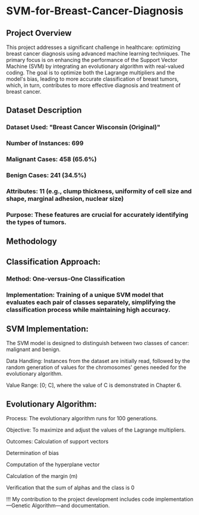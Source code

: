 # SVM-for-Breast-Cancer-Diagnosis

## Project Overview

This project addresses a significant challenge in healthcare: optimizing breast cancer diagnosis using advanced machine learning techniques. The primary focus is on enhancing the performance of the Support Vector Machine (SVM) by integrating an evolutionary algorithm with real-valued coding. The goal is to optimize both the Lagrange multipliers and the model's bias, leading to more accurate classification of breast tumors, which, in turn, contributes to more effective diagnosis and treatment of breast cancer.

## Dataset Description

### Dataset Used: "Breast Cancer Wisconsin (Original)" 

### Number of Instances: 699

### Malignant Cases: 458 (65.6%)

### Benign Cases: 241 (34.5%)

### Attributes: 11 (e.g., clump thickness, uniformity of cell size and shape, marginal adhesion, nuclear size)

### Purpose: These features are crucial for accurately identifying the types of tumors.

## Methodology

## Classification Approach:

### Method: One-versus-One Classification
### Implementation: Training of a unique SVM model that evaluates each pair of classes separately, simplifying the classification process while maintaining high accuracy.

## SVM Implementation:

The SVM model is designed to distinguish between two classes of cancer: malignant and benign.

Data Handling: Instances from the dataset are initially read, followed by the random generation of values for the chromosomes' genes needed for the evolutionary algorithm.

Value Range: [0; C], where the value of C is demonstrated in Chapter 6.

## Evolutionary Algorithm:

Process: The evolutionary algorithm runs for 100 generations.

Objective: To maximize and adjust the values of the Lagrange multipliers.

Outcomes:
Calculation of support vectors

Determination of bias

Computation of the hyperplane vector

Calculation of the margin (m)

Verification that the sum of alphas and the class is 0

!!! My contribution to the project development includes code implementation—Genetic Algorithm—and documentation.
